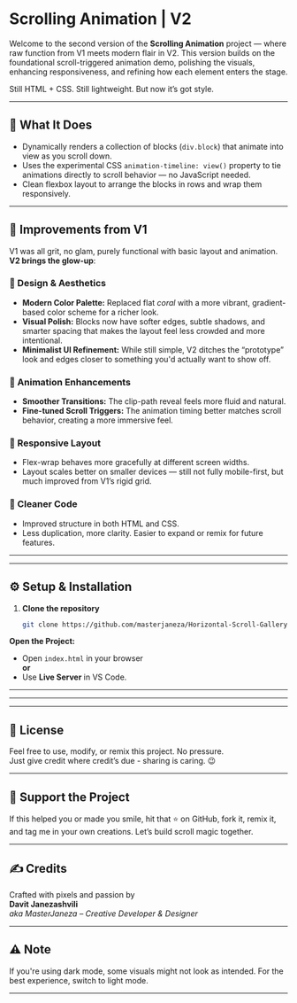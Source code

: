 # Scrolling Animation | V2

Welcome to the second version of the **Scrolling Animation** project — where raw function from V1 meets modern flair in V2. This version builds on the foundational scroll-triggered animation demo, polishing the visuals, enhancing responsiveness, and refining how each element enters the stage.

Still HTML + CSS. Still lightweight. But now it’s got style.

---

## 🚀 What It Does

- Dynamically renders a collection of blocks (`div.block`) that animate into view as you scroll down.
- Uses the experimental CSS `animation-timeline: view()` property to tie animations directly to scroll behavior — no JavaScript needed.
- Clean flexbox layout to arrange the blocks in rows and wrap them responsively.

---

## 🔧 Improvements from V1

V1 was all grit, no glam, purely functional with basic layout and animation. **V2 brings the glow-up**:

### 🎨 Design & Aesthetics

- **Modern Color Palette:** Replaced flat *coral* with a more vibrant, gradient-based color scheme for a richer look.
- **Visual Polish:** Blocks now have softer edges, subtle shadows, and smarter spacing that makes the layout feel less crowded and more intentional.
- **Minimalist UI Refinement:** While still simple, V2 ditches the “prototype” look and edges closer to something you'd actually want to show off.

### 💨 Animation Enhancements

- **Smoother Transitions:** The clip-path reveal feels more fluid and natural.
- **Fine-tuned Scroll Triggers:** The animation timing better matches scroll behavior, creating a more immersive feel.

### 📱 Responsive Layout

- Flex-wrap behaves more gracefully at different screen widths.
- Layout scales better on smaller devices — still not fully mobile-first, but much improved from V1’s rigid grid.

### 🧼 Cleaner Code

- Improved structure in both HTML and CSS.
- Less duplication, more clarity. Easier to expand or remix for future features.



---

---

## ⚙️ Setup & Installation

1. **Clone the repository**
   ```bash
   git clone https://github.com/masterjaneza/Horizontal-Scroll-Gallery---V1.git

**Open the Project:**

- Open `index.html` in your browser  
  **or**
- Use **Live Server** in VS Code.
--- 

---


---

## 🧪 License

Feel free to use, modify, or remix this project. No pressure.  
Just give credit where credit’s due - sharing is caring. 😉

---

## 🌟 Support the Project

If this helped you or made you smile, hit that ⭐ on GitHub, fork it, remix it, and tag me in your own creations. Let’s build scroll magic together.

---

## ✍️ Credits

Crafted with pixels and passion by  
**Davit Janezashvili**  
_aka MasterJaneza – Creative Developer & Designer_

---

## ⚠️ Note

If you're using dark mode, some visuals might not look as intended. For the best experience, switch to light mode.

---




